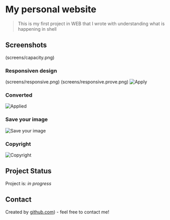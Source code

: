 # My personal website
> This is my first project in WEB  that I wrote with understanding what is happening in shell

## Screenshots
(screens/capacity.png)
### Responsiven design
(screens/responsive.png)
(screens/responsive.prove.png)
![Apply](screenshots/3.png)
### Converted
![Applied](screenshots/4.png)
### Save your image 
![Save your image](screenshots/5.png)
### Copyright
![Copyright](screenshots/6.png)


## Project Status
Project is: _in progress_ 




## Contact
Created by [github.com](https://github.com/Arpidinov)) - feel free to contact me!

